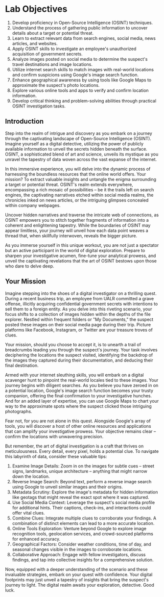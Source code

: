 # Lab Objectives

1. Develop proficiency in Open-Source Intelligence (OSINT) techniques.
2. Understand the process of gathering public information to uncover details about a target or potential threat.
3. Learn to extract relevant data from search engines, social media, news articles, and websites.
4. Apply OSINT skills to investigate an employee's unauthorized acquisition of government secrets.
5. Analyze images posted on social media to determine the suspect's travel destinations and image locations.
6. Utilize internet search skills to match images with real-world locations and confirm suspicions using Google's image search function.
7. Enhance geographical awareness by using tools like Google Maps to approximate the suspect's photo locations.
8. Explore various online tools and apps to verify and confirm location information.
9. Develop critical thinking and problem-solving abilities through practical OSINT investigation tasks.

## Introduction

Step into the realm of intrigue and discovery as you embark on a journey through the captivating landscape of Open-Source Intelligence (OSINT). Imagine yourself as a digital detective, utilizing the power of publicly available information to unveil the secrets hidden beneath the surface. OSINT, a sophisticated blend of art and science, unveils its mystique as you unravel the tapestry of data woven across the vast expanse of the internet.

In this immersive experience, you will delve into the dynamic process of harnessing the boundless resources that the online world offers. Your mission? To extract valuable insights and untangle the enigma surrounding a target or potential threat. OSINT's realm extends everywhere, encompassing a rich mosaic of possibilities – be it the trails left on search engines, the captivating narratives etched within social media realms, the chronicles inked on news articles, or the intriguing glimpses concealed within company webpages.

Uncover hidden narratives and traverse the intricate web of connections, as OSINT empowers you to stitch together fragments of information into a coherent and enlightening tapestry. While the boundaries of OSINT may appear limitless, your journey will unveil how each data point weaves a thread that, when skillfully interwoven, reveals the bigger picture.

As you immerse yourself in this unique workout, you are not just a spectator but an active participant in the world of digital exploration. Prepare to sharpen your investigative acumen, fine-tune your analytical prowess, and unveil the captivating revelations that the art of OSINT bestows upon those who dare to delve deep.

## Your Mission

Imagine stepping into the shoes of a digital investigator on a thrilling quest. During a recent business trip, an employee from UALR committed a grave offense, illicitly acquiring confidential government secrets with intentions to sell them to a foreign entity. As you delve into this riveting scenario, your focus shifts to a collection of images hidden within the depths of the file explorer. Nestled within frequent folders or "My Documents," the suspect posted these images on their social media page during their trip. Picture platforms like Facebook, Instagram, or Twitter are your treasure troves of clues.

Your mission, should you choose to accept it, is to unearth a trail of breadcrumbs leading you through the suspect's journey. Your task involves deciphering the locations the suspect visited, identifying the backdrop of the images they captured during their documentation, and deducing their final destination.

Armed with your internet sleuthing skills, you will embark on a digital scavenger hunt to pinpoint the real-world locales tied to these images. Your journey begins with diligent searches. As you believe you have zeroed in on a potential location, Google's image search function becomes your trusty companion, offering the final confirmation to your investigative hunches. And for an added layer of expertise, you can use Google Maps to chart your way to the approximate spots where the suspect clicked those intriguing photographs.

Fear not, for you are not alone in this quest. Alongside Google's array of tools, you will discover a host of other online resources and applications that can amplify your investigative prowess. Your objective remains clear – confirm the locations with unwavering precision.

But remember, the art of digital investigation is a craft that thrives on meticulousness. Every detail, every pixel, holds a potential clue. To navigate this labyrinth of data, consider these valuable tips:

1. Examine Image Details: Zoom in on the images for subtle cues – street signs, landmarks, unique architecture – anything that might narrow down the location.
2. Reverse Image Search: Beyond text, perform a reverse image search using Google to unveil similar images and their origins.
3. Metadata Scrutiny: Explore the image's metadata for hidden information like geotags that might reveal the exact spot where it was captured.
4. Use Social Media Context: Leverage the suspect's social media profile for additional hints. Their captions, check-ins, and interactions could offer vital clues.
5. Combine Clues: Integrate multiple clues to corroborate your findings. A combination of distinct elements can lead to a more accurate location.
6. Online Tools Exploration: Venture beyond Google to explore image recognition tools, geolocation services, and crowd-sourced platforms for enhanced accuracy.
7. Geographical Factors: Consider weather conditions, time of day, and seasonal changes visible in the images to corroborate locations.
8. Collaborative Approach: Engage with fellow investigators, discuss findings, and tap into collective insights for a comprehensive solution.

Now, equipped with a deeper understanding of the scenario and these invaluable strategies, embark on your quest with confidence. Your digital footprints may just unveil a tapestry of insights that bring the suspect's journey to light. The digital realm awaits your exploration, detective. Good luck.
